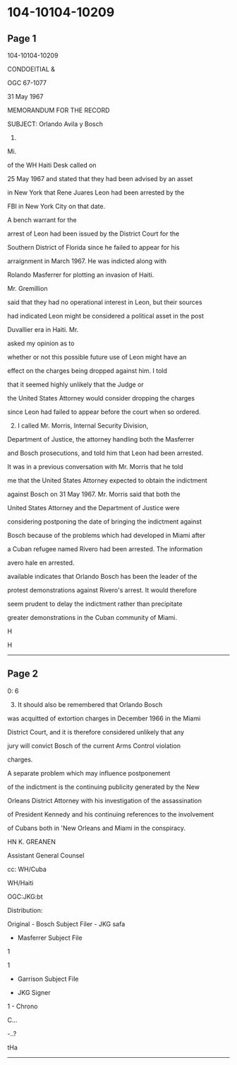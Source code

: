 # 104-10104-10209

## Page 1

104-10104-10209

CONDOEITIAL &

OGC 67-1077

31 May 1967

MEMORANDUM FOR THE RECORD

SUBJECT: Orlando Avila y Bosch

1.

Mi.

of the WH Haiti Desk called on

25 May 1967 and stated that they had been advised by an asset

in New York that Rene Juares Leon had been arrested by the

FBI in New York City on that date.

A bench warrant for the

arrest of Leon had been issued by the District Court for the

Southern District of Florida since he failed to appear for his

arraignment in March 1967. He was indicted along with

Rolando Masferrer for plotting an invasion of Haiti.

Mr. Gremillion

said that they had no operational interest in Leon, but their sources

had indicated Leon might be considered a political asset in the post

Duvallier era in Haiti. Mr.

asked my opinion as to

whether or not this possible future use of Leon might have an

effect on the charges being dropped against him. I told

that it seemed highly unlikely that the Judge or

the United States Attorney would consider dropping the charges

since Leon had failed to appear before the court when so ordered.

2. I called Mr. Morris, Internal Security Division,

Department of Justice, the attorney handling both the Masferrer

and Bosch prosecutions, and told him that Leon had been arrested.

It was in a previous conversation with Mr. Morris that he told

me that the United States Attorney expected to obtain the indictment

against Bosch on 31 May 1967. Mr. Morris said that both the

United States Attorney and the Department of Justice were

considering postponing the date of bringing the indictment against

Bosch because of the problems which had developed in Miami after

a Cuban refugee named Rivero had been arrested. The information

avero hale en arrested.

available indicates that Orlando Bosch has been the leader of the

protest demonstrations against Rivero's arrest. It would therefore

seem prudent to delay the indictment rather than precipitate

greater demonstrations in the Cuban community of Miami.

H

H

---

## Page 2

0: 6

3. It should also be remembered that Orlando Bosch

was acquitted of extortion charges in December 1966 in the Miami

District Court, and it is therefore considered unlikely that any

jury will convict Bosch of the current Arms Control violation

charges.

A separate problem which may influence postponement

of the indictment is the continuing publicity generated by the New

Orleans District Attorney with his investigation of the assassination

of President Kennedy and his continuing references to the involvement

of Cubans both in 'New Orleans and Miami in the conspiracy.

HN K. GREANEN

Assistant General Counsel

cc: WH/Cuba

WH/Haiti

OGC:JKG:bt

Distribution:

Original - Bosch Subject Filer - JKG safa

- Masferrer Subject File

1

1

- Garrison Subject File

- JKG Signer

1 - Chrono

C...

-..?

tHa

---

